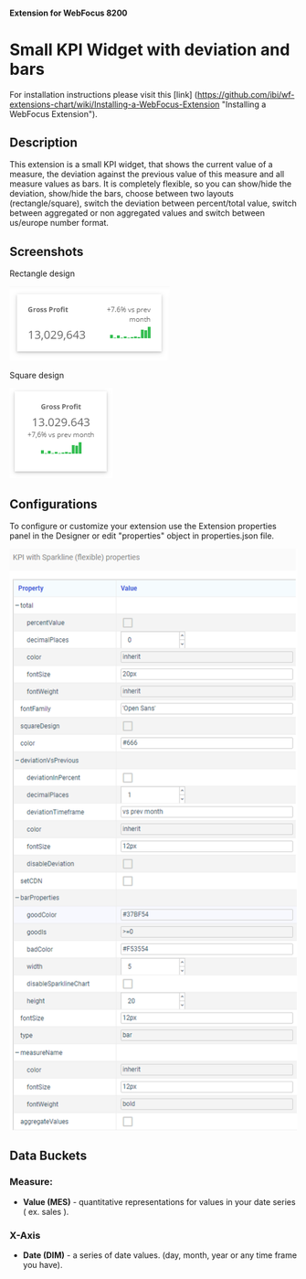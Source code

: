 #### Extension for WebFocus 8200

# Small KPI Widget with deviation and bars

For installation instructions please visit this [link] (https://github.com/ibi/wf-extensions-chart/wiki/Installing-a-WebFocus-Extension "Installing a WebFocus Extension").

## Description

This extension is a small KPI widget, that shows the current value of a measure, the deviation against the previous value of this measure and all measure values as bars.
It is completely flexible, so you can show/hide the deviation, show/hide the bars, choose between two layouts (rectangle/square), switch the deviation between percent/total value, switch between aggregated or non aggregated values and switch between us/europe number format.

## Screenshots

Rectangle design

![Screenshot1](https://github.com/ibi/wf-extensions-chart/blob/master/com.ibi.kpi_with_sparkline_flexible/screenshots/Screenshot1.PNG)

Square design

![Screenshot2](https://github.com/ibi/wf-extensions-chart/blob/master/com.ibi.kpi_with_sparkline_flexible/screenshots/Screenshot2.PNG)

## Configurations

To configure or customize your extension use the Extension properties panel in the Designer or edit "properties" object in properties.json file.

![Properties](https://github.com/ibi/wf-extensions-chart/blob/master/com.ibi.kpi_with_sparkline_flexible/screenshots/Properties.png)


## Data Buckets

### Measure:
* **Value (MES)** - quantitative representations for values in your date series ( ex. sales ).

### X-Axis
* **Date (DIM)** - a series of date values. (day, month, year or any time frame you have).
